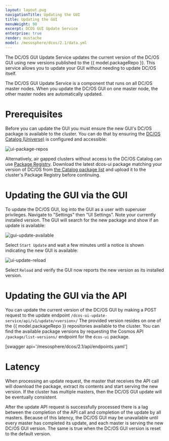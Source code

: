 ```yaml
---
layout: layout.pug
navigationTitle: Updating the GUI
title: Updating the GUI
menuWeight: 90
excerpt: DCOS GUI Update Service 
enterprise: true
render: mustache
model: /mesosphere/dcos/2.1/data.yml
---
```


The DC/OS GUI Update Service updates the current version of the DC/OS GUI using new versions published to the {{ model.packageRepo }}. This service allows you to update your GUI without needing to update DC/OS itself.

The DC/OS GUI Update Service is a component that runs on all DC/OS master nodes. When you update the DC/OS GUI on one master node, the other master nodes are automatically updated.

# Prerequisites
Before you can update the GUI you must ensure the new GUI's DC/OS package is available to the cluster. You can do that by ensuring the [DC/OS Catalog (Universe)](/mesosphere/dcos/2.1/gui/catalog/) is configured and accessible:

![ui-package-repos](/mesosphere/dcos/2.1/img/ui-package-repos.png)

Alternatively, air gapped clusters without access to the DC/OS Catalog can use [Package Registry](/mesosphere/dcos/2.1/administering-clusters/package-registry/). Download the latest dcos-ui package matching your version of DC/OS from [the Catalog package list](https://downloads.mesosphere.com/universe/packages/packages.html) and upload it to the cluster's Package Registry before continuing.


# Updating the GUI via the GUI

To update the DC/OS GUI, log into the GUI as a user with superuser privileges. Navigate to "Settings" then "UI Settings". Note your currently installed version. The GUI will search for the new package and show if an update is available:

![gui-update-available](/mesosphere/dcos/2.1/img/ui-update-available.png)

Select `Start Update` and wait a few minutes until a notice is shown indicating the new GUI is available:

![ui-update-reload](/mesosphere/dcos/2.1/img/ui-update-reload.png)

Select `Reload` and verify the GUI now reports the new version as its installed version.


# Updating the GUI via the API 

You can update the current version of the DC/OS GUI by making a POST request to the update endpoint `/dcos-ui-update-service/api/v1/update/<version>/` The provided version resides on one of the {{ model.packageRepo }} repositories available to the cluster. You can find the available package versions by requesting the Cosmos API `/package/list-versions/` endpoint for the `dcos-ui` package. 

[swagger api='/mesosphere/dcos/2.1/api/endpoints.yaml']


# Latency

When processing an update request, the master that receives the API call will download the package, extract its contents and start serving the new version. If the cluster has multiple masters, then the DC/OS GUI update will be eventually consistent. 

After the update API request is successfully processed there is a lag between the completion of the API call and completion of the update by all masters. Because of this latency, the DC/OS GUI may be unavailable until every master has completed its update, and each master is serving the new DC/OS GUI version. The same is true when the DC/OS GUI version is reset to the default version.

